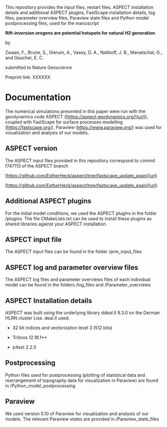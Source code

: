 This repository provides the input files, restart files, ASPECT installation details and additional ASPECT plugins, FastScape installation details, log files, parameter overview files, Paraview state files and Python model postprocessing files, used for the manuscript

**Rift-inversion orogens are potential hotspots for natural H2 generation**

by

Zwaan, F., Brune, S., Glerum, A., Vasey, D. A., Naliboff, J. B., Manatschal, G., and Gaucher, E. C.

submitted to Nature Geoscience

Preprint link: XXXXXX

# Documentation

The numerical simulations presented in this paper were run with the geodynamics code ASPECT ([https://aspect.geodynamics.org/](url)), coupled with FastScape for surface processes modelling (https://fastscape.org/). Paraview (https://www.paraview.org/) was used for visualization and analysis of our models.

## ASPECT version

The ASPECT input files provided in this repository correspond to commit f747113 of the ASPECT branch

[https://github.com/EstherHeck/aspect/tree/fastscape_update_again](url)

[https://github.com/EstherHeck/aspect/tree/fastscape_update_again](url)

## Additional ASPECT plugins

For the initial model conditions, we used the ASPECT plugins in the folder /plugins. The file CMakeLists.txt can be used to install these plugins as shared libraries against your ASPECT installation.

## ASPECT input file

The ASPECT input files can be found in the folder /prm_input_files

## ASPECT log and parameter overview files

The ASPECT log files and parameter overviews files of each individual model can be found in the folders /log_files and /Parameter_overviews

## ASPECT Installation details

ASPECT was built using the underlying library ddeal.II 9.3.0 on the German HLRN cluster Lise. deal.II used:

- 32 bit indices and vectorization level 3 (512 bits)

- Trilinos 12.18.1**

- p4est 2.2.0

## Postprocessing

Python files used for postprocessing (plotting of statistical data and rearrangement of topography data for visualization in Paraview) are found in /Python_model_postprocessing

## Paraview 

We used version 5.10 of Paraview for visualization and analysis of our models. The relevant Paraview states are provided in /Paraview_state_files
